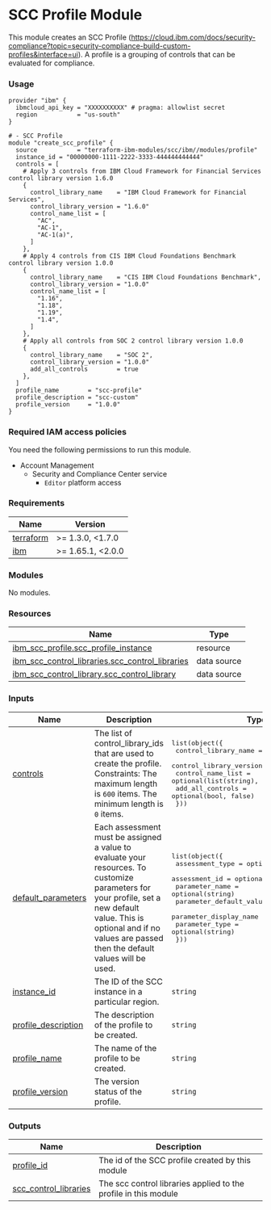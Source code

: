# SCC Profile Module

This module creates an SCC Profile (https://cloud.ibm.com/docs/security-compliance?topic=security-compliance-build-custom-profiles&interface=ui). A profile is a grouping of controls that can be evaluated for compliance.

### Usage

```hcl
provider "ibm" {
  ibmcloud_api_key = "XXXXXXXXXX" # pragma: allowlist secret
  region           = "us-south"
}

# - SCC Profile
module "create_scc_profile" {
  source           = "terraform-ibm-modules/scc/ibm//modules/profile"
  instance_id = "00000000-1111-2222-3333-444444444444"
  controls = [
    # Apply 3 controls from IBM Cloud Framework for Financial Services control library version 1.6.0
    {
      control_library_name    = "IBM Cloud Framework for Financial Services",
      control_library_version = "1.6.0"
      control_name_list = [
        "AC",
        "AC-1",
        "AC-1(a)",
      ]
    },
    # Apply 4 controls from CIS IBM Cloud Foundations Benchmark control library version 1.0.0
    {
      control_library_name    = "CIS IBM Cloud Foundations Benchmark",
      control_library_version = "1.0.0"
      control_name_list = [
        "1.16",
        "1.18",
        "1.19",
        "1.4",
      ]
    },
    # Apply all controls from SOC 2 control library version 1.0.0
    {
      control_library_name    = "SOC 2",
      control_library_version = "1.0.0"
      add_all_controls        = true
    },
  ]
  profile_name        = "scc-profile"
  profile_description = "scc-custom"
  profile_version     = "1.0.0"
}
```

### Required IAM access policies
You need the following permissions to run this module.

- Account Management
    - Security and Compliance Center service
        - `Editor` platform access

<!-- BEGINNING OF PRE-COMMIT-TERRAFORM DOCS HOOK -->
### Requirements

| Name | Version |
|------|---------|
| <a name="requirement_terraform"></a> [terraform](#requirement\_terraform) | >= 1.3.0, <1.7.0 |
| <a name="requirement_ibm"></a> [ibm](#requirement\_ibm) | >= 1.65.1, <2.0.0 |

### Modules

No modules.

### Resources

| Name | Type |
|------|------|
| [ibm_scc_profile.scc_profile_instance](https://registry.terraform.io/providers/IBM-Cloud/ibm/latest/docs/resources/scc_profile) | resource |
| [ibm_scc_control_libraries.scc_control_libraries](https://registry.terraform.io/providers/IBM-Cloud/ibm/latest/docs/data-sources/scc_control_libraries) | data source |
| [ibm_scc_control_library.scc_control_library](https://registry.terraform.io/providers/IBM-Cloud/ibm/latest/docs/data-sources/scc_control_library) | data source |

### Inputs

| Name | Description | Type | Default | Required |
|------|-------------|------|---------|:--------:|
| <a name="input_controls"></a> [controls](#input\_controls) | The list of control\_library\_ids that are used to create the profile. Constraints: The maximum length is `600` items. The minimum length is `0` items. | <pre>list(object({<br>    control_library_name    = string<br>    control_library_version = string<br>    control_name_list       = optional(list(string), ["all_rules"])<br>    add_all_controls        = optional(bool, false)<br>  }))</pre> | `[]` | no |
| <a name="input_default_parameters"></a> [default\_parameters](#input\_default\_parameters) | Each assessment must be assigned a value to evaluate your resources. To customize parameters for your profile, set a new default value. This is optional and if no values are passed then the default values will be used. | <pre>list(object({<br>    assessment_type         = optional(string)<br>    assessment_id           = optional(string)<br>    parameter_name          = optional(string)<br>    parameter_default_value = optional(string)<br>    parameter_display_name  = optional(string)<br>    parameter_type          = optional(string)<br>  }))</pre> | `[]` | no |
| <a name="input_instance_id"></a> [instance\_id](#input\_instance\_id) | The ID of the SCC instance in a particular region. | `string` | n/a | yes |
| <a name="input_profile_description"></a> [profile\_description](#input\_profile\_description) | The description of the profile to be created. | `string` | n/a | yes |
| <a name="input_profile_name"></a> [profile\_name](#input\_profile\_name) | The name of the profile to be created. | `string` | n/a | yes |
| <a name="input_profile_version"></a> [profile\_version](#input\_profile\_version) | The version status of the profile. | `string` | n/a | yes |

### Outputs

| Name | Description |
|------|-------------|
| <a name="output_profile_id"></a> [profile\_id](#output\_profile\_id) | The id of the SCC profile created by this module |
| <a name="output_scc_control_libraries"></a> [scc\_control\_libraries](#output\_scc\_control\_libraries) | The scc control libraries applied to the profile in this module |
<!-- END OF PRE-COMMIT-TERRAFORM DOCS HOOK -->
